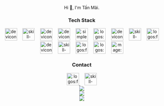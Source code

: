 <p align="center">
    Hi 👋, I'm Tấn Mãi.
</p>
<h3 align="center">
    Tech Stack
</h3>
<div align="center"><img src="https://api.iconify.design/devicon/javascript.svg" alt="devicon:javascript" height="40" />
    <img width="10" />
    <img src="https://api.iconify.design/skill-icons/sass.svg" alt="skill-icons:sass" height="40" />
    <img width="10" />
    <img src="https://api.iconify.design/devicon/react.svg" alt="devicon:react" height="40" />
    <img width="10" />
    <img src="https://api.iconify.design/devicon/nodejs.svg" alt="devicon:nodejs" height="40" />
    <img width="10" />
    <img src="https://api.iconify.design/simple-icons/expo.svg" alt="simple-icons:expo" height="40" />
    <img width="10" />
    <img src="https://api.iconify.design/logos/mysql.svg" alt="logos:mysql" height="40" />
    <img width="10" />
    <img src="https://api.iconify.design/devicon/typescript.svg" alt="devicon:typescript" height="40" />
    <img width="10" />
    <img src="https://api.iconify.design/skill-icons/docker.svg" alt="skill-icons:docker" height="40" />
    <img width="10" />
    <img src="https://api.iconify.design/logos/firebase.svg" alt="logos:firebase" height="40" />
</div>
<div align="center"><img src="https://api.iconify.design/devicon/photoshop.svg" alt="devicon:photoshop" height="40" />
    <img width="10" />
    <img src="https://api.iconify.design/skill-icons/illustrator.svg" alt="skill-icons:illustrator" height="40" />
    <img width="10" />
    <img src="https://api.iconify.design/logos/figma.svg" alt="logos:figma" height="40" />
    <img width="10" />
    <img src="https://api.iconify.design/logos/visual-studio-code.svg" alt="logos:visual-studio-code" height="40" />
    <img width="10" />
    <img src="https://api.iconify.design/mage/github.svg" alt="mage:github" height="40" />
</div>
<h3 align="center">
    Contact
</h3>
<div align="center"><a href="https://www.facebook.com/tanmai2003/">
    <img src="https://api.iconify.design/logos/facebook.svg" alt="logos:facebook" height="40" />
    </a>
    <img width="10" />
    <a href="dinhtanmaivn@gmail.com">
    <img src="https://api.iconify.design/skill-icons/gmail-light.svg" alt="skill-icons:gmail-light" height="40" />
    </a>
</div>
<div align="center">
    <img src="https://github-readme-stats.vercel.app/api?username=tanmaiii&theme=tokyonight&hide_border=true&show_icons=true&hide_title=false&disable_animations=false&hide_rank=false&rank_icon=default&hide=&show=&locale=EN" />
</div>
<div align="center">
    <img src="https://github-readme-stats.vercel.app/api/top-langs?username=tanmaiii&theme=tokyonight&hide_border=true&hide_title=false&langs_count=5&locale=EN" />
</div>
<div align="center">
    <img src="https://github-readme-activity-graph.vercel.app/graph?username=tanmaiii&theme=tokyo-night&hide_border=true&height=400&area=true&custom_title=&hide_title=false&radius=0&active=true&align=center" />
</div>
